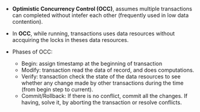 - **Optimistic Concurrency Control (OCC)**, assumes multiple transactions can completed without intefer each other (frequently used in low data contention).
- In **OCC**, while running, transactions uses data resources without accquiring the locks in theses data resources. 

- Phases of OCC:
  + Begin: assign timestamp at the beginning of transaction
  + Modify: transaction read the data of record, and does computations.
  + Verify: transaction check the state of the data resources to see whether any change made by other transactions during the time (from begin step to current).
  + Commit/Rollback: If there is no conflict, commit all the changes. If having, solve it, by aborting the transaction or resolve conflicts.
  
